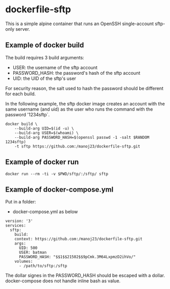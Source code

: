 dockerfile-sftp
===============

This is a simple alpine container that runs an OpenSSH single-account sftp-only
server.

## Example of docker build

The build requires 3 build arguments:
* USER: the username of the sftp account
* PASSWORD_HASH: the password's hash of the sftp account
* UID: the UID of the sftp's user

For security reason, the salt used to hash the password should be different for
each build.

In the following example, the sftp docker image creates an account with the
same username (and uid) as the user who runs the command with the password
'1234sftp`.

```
docker build \
	--build-arg UID=$(id -u) \
	--build-arg USER=$(whoami) \
	--build-arg PASSWORD_HASH=$(openssl passwd -1 -salt $RANDOM 1234sftp)
	-t sftp https://github.com:/manoj23/dockerfile-sftp.git
```

## Example of docker run


```
docker run --rm -ti -v $PWD/sftp/:/sftp/ sftp
```

## Example of docker-compose.yml

Put in a folder:
* docker-compose.yml as below

```
version: '3'
services:
  sftp:
    build:
    context: https://github.com:/manoj23/dockerfile-sftp.git
    args:
      UID: 500
      USER: batman
      PASSWORD_HASH: "$$1$$21502$$9pCmk.3M64LxpmzD2ihVo/"
    volumes:
      - /path/to/sftp:/sftp
```

The dollar signes in the PASSWORD_HASH should be escaped with a dollar.
docker-compose does not handle inline bash as value.

